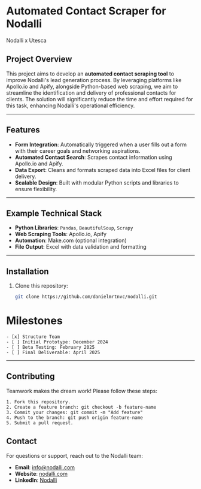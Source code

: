 # Automated Contact Scraper for Nodalli

Nodalli x Utesca

## Project Overview

This project aims to develop an **automated contact scraping tool** to improve Nodalli's lead generation process. By leveraging platforms like Apollo.io and Apify, alongside Python-based web scraping, we aim to streamline the identification and delivery of professional contacts for clients. The solution will significantly reduce the time and effort required for this task, enhancing Nodalli's operational efficiency.

---

## Features

- **Form Integration**: Automatically triggered when a user fills out a form with their career goals and networking aspirations.
- **Automated Contact Search**: Scrapes contact information using Apollo.io and Apify.
- **Data Export**: Cleans and formats scraped data into Excel files for client delivery.
- **Scalable Design**: Built with modular Python scripts and libraries to ensure flexibility.

---

## Example Technical Stack

- **Python Libraries**: `Pandas`, `BeautifulSoup`, `Scrapy`
- **Web Scraping Tools**: Apollo.io, Apify
- **Automation**: Make.com (optional integration)
- **File Output**: Excel with data validation and formatting

---

## Installation

1. Clone this repository:
   ```bash
   git clone https://github.com/danielmrtnvc/nodalli.git


# Milestones

    - [x] Structure Team
    - [ ] Initial Prototype: December 2024
    - [ ] Beta Testing: February 2025
    - [ ] Final Deliverable: April 2025

---

## Contributing

Teamwork makes the dream work! Please follow these steps:

    1. Fork this repository.
    2. Create a feature branch: git checkout -b feature-name
    3. Commit your changes: git commit -m "Add feature"
    4. Push to the branch: git push origin feature-name
    5. Submit a pull request.

## Contact

For questions or support, reach out to the Nodalli team:

- **Email**: [info@nodalli.com](mailto:info@nodalli.com)
- **Website**: [nodalli.com](https://nodalli.com)
- **LinkedIn**: [Nodalli](https://www.linkedin.com/company/nodalli)


